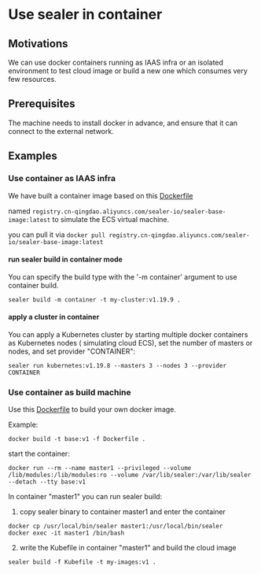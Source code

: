 # Use sealer in container

## Motivations

We can use docker containers running as IAAS infra or an isolated environment to test cloud image or build a new one
which consumes very few resources.

## Prerequisites

The machine needs to install docker in advance, and ensure that it can connect to the external network.

## Examples

### Use container as IAAS infra

We have built a container image based on
this [Dockerfile](https://github.com/sealerio/sealer/tree/main/pkg/infra/container/imagecontext/base/Dockerfile)

named `registry.cn-qingdao.aliyuncs.com/sealer-io/sealer-base-image:latest` to simulate the ECS virtual machine.

you can pull it via `docker pull registry.cn-qingdao.aliyuncs.com/sealer-io/sealer-base-image:latest`

#### run sealer build in container mode

You can specify the build type with the '-m container' argument to use container build.

```shell
sealer build -m container -t my-cluster:v1.19.9 .
```

#### apply a cluster in container

You can apply a Kubernetes cluster by starting multiple docker containers as Kubernetes nodes ( simulating cloud ECS),
set the number of masters or nodes, and set provider "CONTAINER":

```shell
sealer run kubernetes:v1.19.8 --masters 3 --nodes 3 --provider CONTAINER
```

### Use container as build machine

Use this [Dockerfile](https://github.com/sealerio/sealer/tree/main/pkg/infra/container/imagecontext/build/Dockerfile)
to build your own docker image.

Example:

```shell
docker build -t base:v1 -f Dockerfile .
```

start the container:

```shell
docker run --rm --name master1 --privileged --volume /lib/modules:/lib/modules:ro --volume /var/lib/sealer:/var/lib/sealer --detach --tty base:v1
```

In container "master1" you can run sealer build:

1. copy sealer binary to container master1 and enter the container

```shell
docker cp /usr/local/bin/sealer master1:/usr/local/bin/sealer
docker exec -it master1 /bin/bash
```

2. write the Kubefile in container "master1" and build the cloud image

```shell
sealer build -f Kubefile -t my-images:v1 .
```